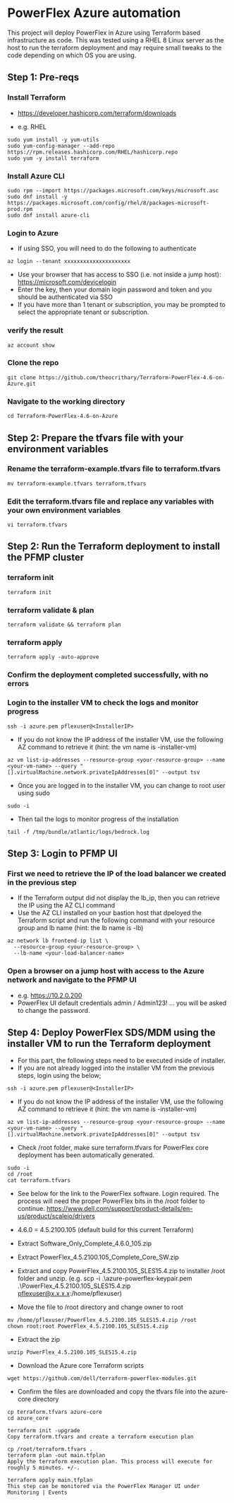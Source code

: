 # PowerFlex Azure automation
This project will deploy PowerFlex in Azure using Terraform based infrastructure as code. 
This was tested using a RHEL 8 Linux server as the host to run the terraform deployment and may require small tweaks to the code depending on which OS you are using.

## Step 1: Pre-reqs

### Install Terraform
- https://developer.hashicorp.com/terraform/downloads
* e.g. RHEL
```
sudo yum install -y yum-utils
sudo yum-config-manager --add-repo https://rpm.releases.hashicorp.com/RHEL/hashicorp.repo
sudo yum -y install terraform
```

### Install Azure CLI
```
sudo rpm --import https://packages.microsoft.com/keys/microsoft.asc
sudo dnf install -y https://packages.microsoft.com/config/rhel/8/packages-microsoft-prod.rpm
sudo dnf install azure-cli
```

### Login to Azure
- If using SSO, you will need to do the following to authenticate
```
az login --tenant xxxxxxxxxxxxxxxxxxxxx
```
- Use your browser that has access to SSO (i.e. not inside a jump host): https://microsoft.com/devicelogin
- Enter the key, then your domain login password and token and you should be authenticated via SSO
- If you have more than 1 tenant or subscription, you may be prompted to select the appropriate tenant or subscription.

### verify the result
```
az account show
```

### Clone the repo
```
git clone https://github.com/theocrithary/Terraform-PowerFlex-4.6-on-Azure.git
```

### Navigate to the working directory
```
cd Terraform-PowerFlex-4.6-on-Azure
```

## Step 2: Prepare the tfvars file with your environment variables

### Rename the terraform-example.tfvars file to terraform.tfvars
```
mv terraform-example.tfvars terraform.tfvars
```

### Edit the terraform.tfvars file and replace any variables with your own environment variables
```
vi terraform.tfvars
```

## Step 2: Run the Terraform deployment to install the PFMP cluster

### terraform init
```
terraform init
```

### terraform validate & plan
```
terraform validate && terraform plan
```

### terraform apply
```
terraform apply -auto-approve
```

### Confirm the deployment completed successfully, with no errors

### Login to the installer VM to check the logs and monitor progress
```
ssh -i azure.pem pflexuser@<InstallerIP>
```
- If you do not know the IP address of the installer VM, use the following AZ command to retrieve it (hint: the vm name is <prefix>-installer-vm)
```
az vm list-ip-addresses --resource-group <your-resource-group> --name <your-vm-name> --query "[].virtualMachine.network.privateIpAddresses[0]" --output tsv
```
- Once you are logged in to the installer VM, you can change to root user using sudo
```
sudo -i
```
- Then tail the logs to monitor progress of the installation
```
tail -f /tmp/bundle/atlantic/logs/bedrock.log
```

## Step 3: Login to PFMP UI

### First we need to retrieve the IP of the load balancer we created in the previous step

- If the Terraform output did not display the lb_ip, then you can retrieve the IP using the AZ CLI command
- Use the AZ CLI installed on your bastion host that dpeloyed the Terraform script and run the following command with your resource group and lb name (hint: the lb name is <prefix>-lb)
```
az network lb frontend-ip list \
  --resource-group <your-resource-group> \
  --lb-name <your-load-balancer-name>
```

### Open a browser on a jump host with access to the Azure network and navigate to the PFMP UI
- e.g. https://10.2.0.200
- PowerFlex UI default credentials admin / Admin123! ... you will be asked to change the password.

## Step 4: Deploy PowerFlex SDS/MDM using the installer VM to run the Terraform deployment

- For this part, the following steps need to be executed inside of installer.
- If you are not already logged into the installer VM from the previous steps, login using the below;
```
ssh -i azure.pem pflexuser@<InstallerIP>
```
- If you do not know the IP address of the installer VM, use the following AZ command to retrieve it (hint: the vm name is <prefix>-installer-vm)
```
az vm list-ip-addresses --resource-group <your-resource-group> --name <your-vm-name> --query "[].virtualMachine.network.privateIpAddresses[0]" --output tsv
```
- Check /root folder, make sure terraform.tfvars for PowerFlex core deployment has been automatically generated.
```
sudo -i
cd /root
cat terraform.tfvars
```
- See below for the link to the PowerFlex software. Login required. The process will need the proper PowerFlex bits in the /root folder to continue.
https://www.dell.com/support/product-details/en-us/product/scaleio/drivers

- 4.6.0 = 4.5.2100.105 (default build for this current Terraform)
- Extract Software_Only_Complete_4.6.0_105.zip
- Extract PowerFlex_4.5.2100.105_Complete_Core_SW.zip
- Extract and copy PowerFlex_4.5.2100.105_SLES15.4.zip to installer /root folder and unzip. (e.g. scp -i .\azure-powerflex-keypair.pem .\PowerFlex_4.5.2100.105_SLES15.4.zip pflexuser@x.x.x.x:/home/pflexuser)
- Move the file to /root directory and change owner to root
```
mv /home/pflexuser/PowerFlex_4.5.2100.105_SLES15.4.zip /root
chown root:root PowerFlex_4.5.2100.105_SLES15.4.zip
```
- Extract the zip
```
unzip PowerFlex_4.5.2100.105_SLES15.4.zip
```
- Download the Azure core Terraform scripts
```
wget https://github.com/dell/terraform-powerflex-modules.git
```
- Confirm the files are downloaded and copy the tfvars file into the azure-core directory
```
cp terraform.tfvars azure-core
cd azure_core

terraform init -upgrade
Copy terraform.tfvars and create a terraform execution plan

cp /root/terraform.tfvars .
terraform plan -out main.tfplan
Apply the terraform execution plan. This process will execute for roughly 5 minutes. +/-.

terraform apply main.tfplan
This step can be monitored via the PowerFlex Manager UI under Monitoring | Events
